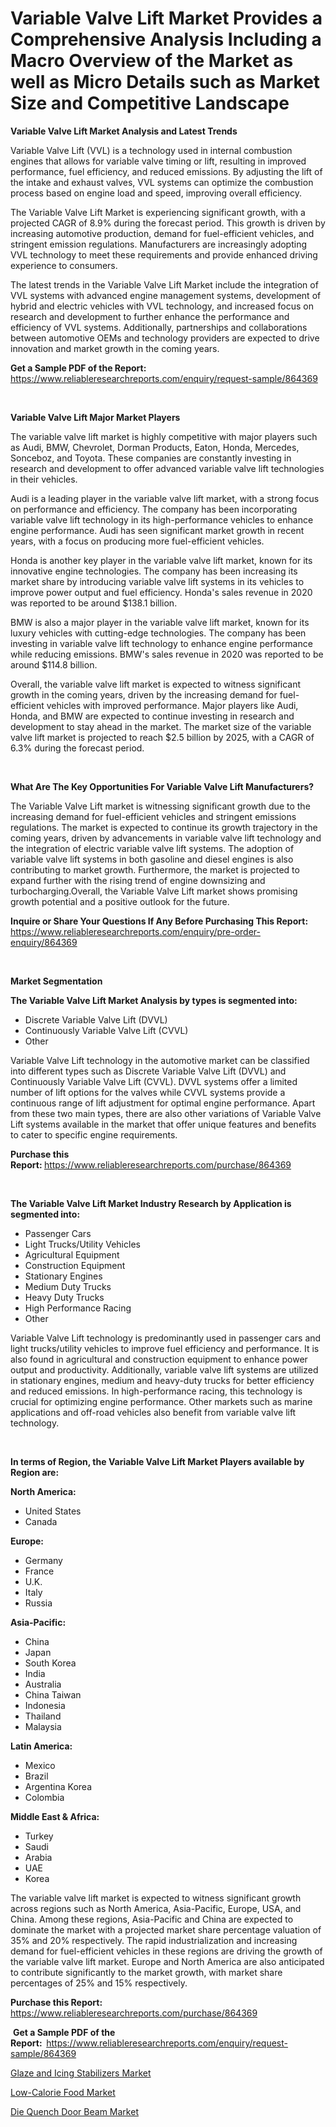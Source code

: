 <p><h1>Variable Valve Lift Market Provides a Comprehensive Analysis Including a Macro Overview of the Market as well as Micro Details such as Market Size and Competitive Landscape</h1></p><p><strong>Variable Valve Lift Market Analysis and Latest Trends</strong></p>
<p><p>Variable Valve Lift (VVL) is a technology used in internal combustion engines that allows for variable valve timing or lift, resulting in improved performance, fuel efficiency, and reduced emissions. By adjusting the lift of the intake and exhaust valves, VVL systems can optimize the combustion process based on engine load and speed, improving overall efficiency.</p><p>The Variable Valve Lift Market is experiencing significant growth, with a projected CAGR of 8.9% during the forecast period. This growth is driven by increasing automotive production, demand for fuel-efficient vehicles, and stringent emission regulations. Manufacturers are increasingly adopting VVL technology to meet these requirements and provide enhanced driving experience to consumers.</p><p>The latest trends in the Variable Valve Lift Market include the integration of VVL systems with advanced engine management systems, development of hybrid and electric vehicles with VVL technology, and increased focus on research and development to further enhance the performance and efficiency of VVL systems. Additionally, partnerships and collaborations between automotive OEMs and technology providers are expected to drive innovation and market growth in the coming years.</p></p>
<p><strong>Get a Sample PDF of the Report:&nbsp;</strong> <a href="https://www.reliableresearchreports.com/enquiry/request-sample/864369">https://www.reliableresearchreports.com/enquiry/request-sample/864369</a></p>
<p>&nbsp;</p>
<p><strong>Variable Valve Lift Major Market Players</strong></p>
<p><p>The variable valve lift market is highly competitive with major players such as Audi, BMW, Chevrolet, Dorman Products, Eaton, Honda, Mercedes, Sonceboz, and Toyota. These companies are constantly investing in research and development to offer advanced variable valve lift technologies in their vehicles.</p><p>Audi is a leading player in the variable valve lift market, with a strong focus on performance and efficiency. The company has been incorporating variable valve lift technology in its high-performance vehicles to enhance engine performance. Audi has seen significant market growth in recent years, with a focus on producing more fuel-efficient vehicles.</p><p>Honda is another key player in the variable valve lift market, known for its innovative engine technologies. The company has been increasing its market share by introducing variable valve lift systems in its vehicles to improve power output and fuel efficiency. Honda's sales revenue in 2020 was reported to be around $138.1 billion.</p><p>BMW is also a major player in the variable valve lift market, known for its luxury vehicles with cutting-edge technologies. The company has been investing in variable valve lift technology to enhance engine performance while reducing emissions. BMW's sales revenue in 2020 was reported to be around $114.8 billion.</p><p>Overall, the variable valve lift market is expected to witness significant growth in the coming years, driven by the increasing demand for fuel-efficient vehicles with improved performance. Major players like Audi, Honda, and BMW are expected to continue investing in research and development to stay ahead in the market. The market size of the variable valve lift market is projected to reach $2.5 billion by 2025, with a CAGR of 6.3% during the forecast period.</p></p>
<p>&nbsp;</p>
<p><strong>What Are The Key Opportunities For Variable Valve Lift Manufacturers?</strong></p>
<p><p>The Variable Valve Lift market is witnessing significant growth due to the increasing demand for fuel-efficient vehicles and stringent emissions regulations. The market is expected to continue its growth trajectory in the coming years, driven by advancements in variable valve lift technology and the integration of electric variable valve lift systems. The adoption of variable valve lift systems in both gasoline and diesel engines is also contributing to market growth. Furthermore, the market is projected to expand further with the rising trend of engine downsizing and turbocharging.Overall, the Variable Valve Lift market shows promising growth potential and a positive outlook for the future.</p></p>
<p><strong>Inquire or Share Your Questions If Any Before Purchasing This Report:</strong> <a href="https://www.reliableresearchreports.com/enquiry/pre-order-enquiry/864369">https://www.reliableresearchreports.com/enquiry/pre-order-enquiry/864369</a></p>
<p>&nbsp;</p>
<p><strong>Market Segmentation</strong></p>
<p><strong>The Variable Valve Lift Market Analysis by types is segmented into:</strong></p>
<p><ul><li>Discrete Variable Valve Lift (DVVL)</li><li>Continuously Variable Valve Lift (CVVL)</li><li>Other</li></ul></p>
<p><p>Variable Valve Lift technology in the automotive market can be classified into different types such as Discrete Variable Valve Lift (DVVL) and Continuously Variable Valve Lift (CVVL). DVVL systems offer a limited number of lift options for the valves while CVVL systems provide a continuous range of lift adjustment for optimal engine performance. Apart from these two main types, there are also other variations of Variable Valve Lift systems available in the market that offer unique features and benefits to cater to specific engine requirements.</p></p>
<p><strong>Purchase this Report:&nbsp;</strong><a href="https://www.reliableresearchreports.com/purchase/864369">https://www.reliableresearchreports.com/purchase/864369</a></p>
<p>&nbsp;</p>
<p><strong>The Variable Valve Lift Market Industry Research by Application is segmented into:</strong></p>
<p><ul><li>Passenger Cars</li><li>Light Trucks/Utility Vehicles</li><li>Agricultural Equipment</li><li>Construction Equipment</li><li>Stationary Engines</li><li>Medium Duty Trucks</li><li>Heavy Duty Trucks</li><li>High Performance Racing</li><li>Other</li></ul></p>
<p><p>Variable Valve Lift technology is predominantly used in passenger cars and light trucks/utility vehicles to improve fuel efficiency and performance. It is also found in agricultural and construction equipment to enhance power output and productivity. Additionally, variable valve lift systems are utilized in stationary engines, medium and heavy-duty trucks for better efficiency and reduced emissions. In high-performance racing, this technology is crucial for optimizing engine performance. Other markets such as marine applications and off-road vehicles also benefit from variable valve lift technology.</p></p>
<p>&nbsp;</p>
<p><strong>In terms of Region, the Variable Valve Lift Market Players available by Region are:</strong></p>
<p>
    <p> <strong> North America: </strong>
        <ul>
            <li>United States</li>
            <li>Canada</li>
        </ul>
        </p> 
    <p> <strong> Europe: </strong>
        <ul>
            <li>Germany</li>
            <li>France</li>
            <li>U.K.</li>
            <li>Italy</li>
            <li>Russia</li>
        </ul>
        </p> 
    <p> <strong> Asia-Pacific: </strong>
        <ul>
            <li>China</li>
            <li>Japan</li>
            <li>South Korea</li>
            <li>India</li>
            <li>Australia</li>
            <li>China Taiwan</li>
            <li>Indonesia</li>
            <li>Thailand</li>
            <li>Malaysia</li>
        </ul>
        </p> 
    <p> <strong> Latin America: </strong>
        <ul>
            <li>Mexico</li>
            <li>Brazil</li>
            <li>Argentina Korea</li>
            <li>Colombia</li>
        </ul>
        </p> 
    <p> <strong> Middle East & Africa: </strong>
        <ul>
            <li>Turkey</li>
            <li>Saudi</li>
            <li>Arabia</li>
            <li>UAE</li>
            <li>Korea</li>
        </ul>
    </p>
    </p>
<p><p>The variable valve lift market is expected to witness significant growth across regions such as North America, Asia-Pacific, Europe, USA, and China. Among these regions, Asia-Pacific and China are expected to dominate the market with a projected market share percentage valuation of 35% and 20% respectively. The rapid industrialization and increasing demand for fuel-efficient vehicles in these regions are driving the growth of the variable valve lift market. Europe and North America are also anticipated to contribute significantly to the market growth, with market share percentages of 25% and 15% respectively.</p></p>
<p><strong>Purchase this Report: </strong><a href="https://www.reliableresearchreports.com/purchase/864369">https://www.reliableresearchreports.com/purchase/864369</a></p>
<p>&nbsp;<strong>Get a Sample PDF of the Report:&nbsp;&nbsp;</strong><a href="https://www.reliableresearchreports.com/enquiry/request-sample/864369">https://www.reliableresearchreports.com/enquiry/request-sample/864369</a></p>
<p><strong></strong></p>
<p><p><a href="https://view.publitas.com/reportprime-1/glaze-and-icing-stabilizers-market-size-share-trends-analysis-report-by-material-by-type-by-end-user-by-region-and-segment-forecasts-2023-2030/">Glaze and Icing Stabilizers Market</a></p><p><a href="https://view.publitas.com/reportprime-1/low-calorie-food-market-analysis-examines-its-scope-on-growth-opportunities-and-forecasted-trends-spanning-from-2023-to-2030/">Low-Calorie Food Market</a></p><p><a href="https://view.publitas.com/reportprime-1/die-quench-door-beam-market-dynamics-2023-2030-also-about-its-market-trends-projections-and-opportunities/">Die Quench Door Beam Market</a></p></p>
